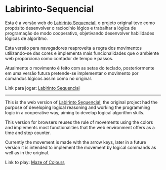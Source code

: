 # Labirinto-Sequencial
Esta é a versão web do [Labirinto Sequencial](http://walgprog.gp.utfpr.edu.br/assets/files/presentations/S2A1-presentation.pdf), o projeto original teve como propósito desenvolver o raciocínio lógico e trabalhar a lógica de programação de modo cooperativo, objetivando desenvolver habilidades lógicas de algoritmo.

Esta versão para navegadores reaproveita a regra dos movimentos utilizando-se das cores e implementa mais funcionalidades que o ambiente web proporciona como contador de tempo e passos. 

Atualmente o movimento é feito com as setas do teclado, posteriormente em uma versão futura pretende-se implementar o movimento por comandos lógicos assim como no original.

Link para jogar: [Labirinto Sequencial](https://labirinto-sequencial-psi.vercel.app/)

***

This is the web version of [Labirinto Sequencial](http://walgprog.gp.utfpr.edu.br/assets/files/presentations/S2A1-presentation.pdf), the original project had the purpose of developing logical reasoning and working the programming logic in a cooperative way, aiming to develop logical algorithm skills.

This version for browsers reuses the rule of movements using the colors and implements most functionalities that the web environment offers as a time and step counter.

Currently the movement is made with the arrow keys, later in a future version it is intended to implement the movement by logical commands as well as in the original.

Link to play: [Maze of Colours](https://labirinto-sequencial-psi.vercel.app/indexE.html)

